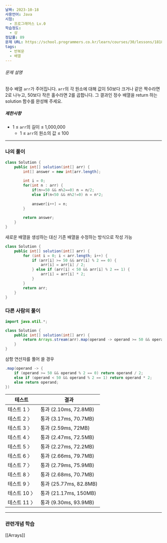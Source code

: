 ```yaml
---
날짜: 2023-10-18
사용언어: Java
시험:
  - 프로그래머스 Lv.0
학습정도:
  - 상
정답률: 89
문제 URL: https://school.programmers.co.kr/learn/courses/30/lessons/181882
tags:
  - 반복문
  - 배열
---
```

###### 문제 설명

정수 배열 `arr`가 주어집니다. `arr`의 각 원소에 대해 값이 50보다 크거나 같은 짝수라면 2로 나누고, 50보다 작은 홀수라면 2를 곱합니다. 그 결과인 정수 배열을 return 하는 solution 함수를 완성해 주세요.

##### 제한사항

- 1 ≤ `arr`의 길이 ≤ 1,000,000
    - 1 ≤ `arr`의 원소의 값 ≤ 100

---

### 나의 풀이

```java
class Solution {
    public int[] solution(int[] arr) {
        int[] answer = new int[arr.length];
        
        int i = 0;
        for(int n : arr) {
            if(n>=50 && n%2==0) n = n/2;
            else if(n<50 && n%2!=0) n = n*2;
            
            answer[i++] = n;
        }
        
        return answer;
    }
}
```

새로운 배열을 생성하는 대신 기존 배열을 수정하는 방식으로 작성 가능
``` java
class Solution {
    public int[] solution(int[] arr) {
        for (int i = 0; i < arr.length; i++) {
            if (arr[i] >= 50 && arr[i] % 2 == 0) {
                arr[i] = arr[i] / 2;
            } else if (arr[i] < 50 && arr[i] % 2 == 1) {
                arr[i] = arr[i] * 2;
            }
        }
        return arr;
    }
}
```

### 다른 사람의 풀이

```java
import java.util.*;

class Solution {
    public int[] solution(int[] arr) {
        return Arrays.stream(arr).map(operand -> operand >= 50 && operand % 2 == 0 ? operand / 2 : operand < 50 && operand % 2 == 1 ? operand * 2 : operand).toArray();
    }
}
```

삼항 연산자를 풀어 쓸 경우
``` java
.map(operand -> {
	if (operand >= 50 && operand % 2 == 0) return operand / 2;
	else if (operand < 50 && operand % 2 == 1) return operand * 2;
	else return operand;
})
```

| 테스트       | 결과                       |
| ------------ | ---------------------- |
| 테스트 1 〉  | 통과 (2.10ms, 72.8MB)  |
| 테스트 2 〉  | 통과 (3.17ms, 70.7MB)  |
| 테스트 3 〉  | 통과 (2.59ms, 72MB)    |
| 테스트 4 〉  | 통과 (2.47ms, 72.5MB)  |
| 테스트 5 〉  | 통과 (2.27ms, 72.2MB)  |
| 테스트 6 〉  | 통과 (2.66ms, 79.7MB)  |
| 테스트 7 〉  | 통과 (2.79ms, 75.9MB)  |
| 테스트 8 〉  | 통과 (2.68ms, 70.7MB)  |
| 테스트 9 〉  | 통과 (25.77ms, 82.8MB) |
| 테스트 10 〉 | 통과 (21.17ms, 150MB)  |
| 테스트 11 〉 | 통과 (9.30ms, 93.9MB)  |

---
### 관련개념 학습
[[Arrays]]